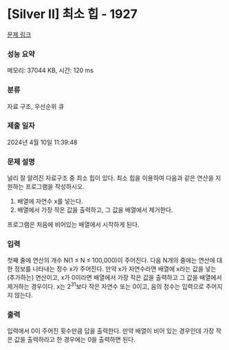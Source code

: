 # [Silver II] 최소 힙 - 1927 

[문제 링크](https://www.acmicpc.net/problem/1927) 

### 성능 요약

메모리: 37044 KB, 시간: 120 ms

### 분류

자료 구조, 우선순위 큐

### 제출 일자

2024년 4월 10일 11:39:48

### 문제 설명

<p>널리 잘 알려진 자료구조 중 최소 힙이 있다. 최소 힙을 이용하여 다음과 같은 연산을 지원하는 프로그램을 작성하시오.</p>

<ol>
	<li>배열에 자연수 x를 넣는다.</li>
	<li>배열에서 가장 작은 값을 출력하고, 그 값을 배열에서 제거한다.</li>
</ol>

<p>프로그램은 처음에 비어있는 배열에서 시작하게 된다.</p>

### 입력 

 <p>첫째 줄에 연산의 개수 N(1 ≤ N ≤ 100,000)이 주어진다. 다음 N개의 줄에는 연산에 대한 정보를 나타내는 정수 x가 주어진다. 만약 x가 자연수라면 배열에 x라는 값을 넣는(추가하는) 연산이고, x가 0이라면 배열에서 가장 작은 값을 출력하고 그 값을 배열에서 제거하는 경우이다. x는 2<sup>31</sup>보다 작은 자연수 또는 0이고, 음의 정수는 입력으로 주어지지 않는다.</p>

### 출력 

 <p>입력에서 0이 주어진 횟수만큼 답을 출력한다. 만약 배열이 비어 있는 경우인데 가장 작은 값을 출력하라고 한 경우에는 0을 출력하면 된다.</p>

